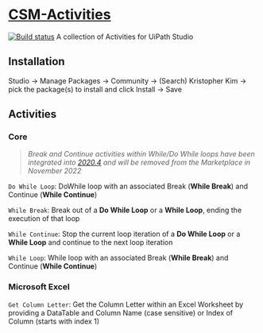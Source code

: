 # [CSM-Activities](https://connect.uipath.com/profile/kristopher-kim/components)
[![Build status](https://ci.appveyor.com/api/projects/status/pvwmaie8e6si2xmx/branch/master?svg=true)](https://ci.appveyor.com/project/k2zinger/csm-activities/branch/master)
A collection of Activities for UiPath Studio


## Installation
Studio -> Manage Packages -> Community -> (Search) Kristopher Kim -> pick the package(s) to install and click Install -> Save

## Activities
### Core

> *Break and Continue activities within While/Do While loops have been integrated into [2020.4](https://docs.uipath.com/releasenotes/docs/uipath-system-activities#new-features-and-improvements-2) and will be removed from the Marketplace in November 2022*

`Do While Loop`: DoWhile loop with an associated Break (**While Break**) and Continue (**While Continue**)

`While Break`: Break out of a **Do While Loop** or a **While Loop**, ending the execution of that loop

`While Continue`: Stop the current loop iteration of a **Do While Loop** or a **While Loop** and continue to the next loop iteration

`While Loop`: While loop with an associated Break (**While Break**) and Continue (**While Continue**)
### Microsoft Excel
`Get Column Letter`: Get the Column Letter within an Excel Worksheet by providing a DataTable and Column Name (case sensitive) or Index of Column (starts with index 1)



